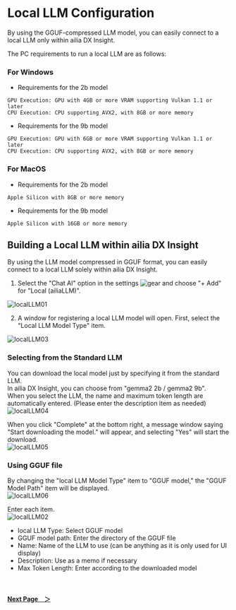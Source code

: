 # Local LLM Configuration
By using the GGUF-compressed LLM model, you can easily connect to a local LLM only within ailia DX Insight.

The PC requirements to run a local LLM are as follows:

### For Windows

* Requirements for the 2b model
```
GPU Execution: GPU with 4GB or more VRAM supporting Vulkan 1.1 or later
CPU Execution: CPU supporting AVX2, with 8GB or more memory
```
* Requirements for the 9b model
```
GPU Execution: GPU with 6GB or more VRAM supporting Vulkan 1.1 or later
CPU Execution: CPU supporting AVX2, with 8GB or more memory
```

### For MacOS

* Requirements for the 2b model
```
Apple Silicon with 8GB or more memory
```
* Requirements for the 9b model
```
Apple Silicon with 16GB or more memory
```

## Building a Local LLM within ailia DX Insight
By using the LLM model compressed in GGUF format, you can easily connect to a local LLM solely within ailia DX Insight.

1. Select the "Chat AI" option in the settings ![gear](img/icon_gear.png) and choose "+ Add" for "Local (ailiaLLM)".

![localLLM01](img/localLLM01.png)

2. A window for registering a local LLM model will open. First, select the "Local LLM Model Type" item.<br>

![localLLM03](img/localLLM03.png)<br>


### Selecting from the Standard LLM
You can download the local model just by specifying it from the standard LLM.<br>
In ailia DX Insight, you can choose from "gemma2 2b / gemma2 9b".<br>
When you select the LLM, the name and maximum token length are automatically entered. (Please enter the description item as needed)<br>
![localLLM04](img/localLLM04.png)<br>

When you click "Complete" at the bottom right, a message window saying "Start downloading the model." will appear, and selecting "Yes" will start the download.<br>
![localLLM05](img/localLLM05.png)<br>


### Using GGUF file
By changing the "local LLM Model Type" item to "GGUF model," the "GGUF Model Path" item will be displayed.<br>
![localLLM06](img/localLLM06.png)<br>

Enter each item.<br>
![localLLM02](img/localLLM02.png)<br>

* local LLM Type: Select GGUF model
* GGUF model path: Enter the directory of the GGUF file
* Name: Name of the LLM to use (can be anything as it is only used for UI display)
* Description: Use as a memo if necessary
* Max Token Length: Enter according to the downloaded model
<br>

#### [Next Page&emsp;＞](Benchmark.md)